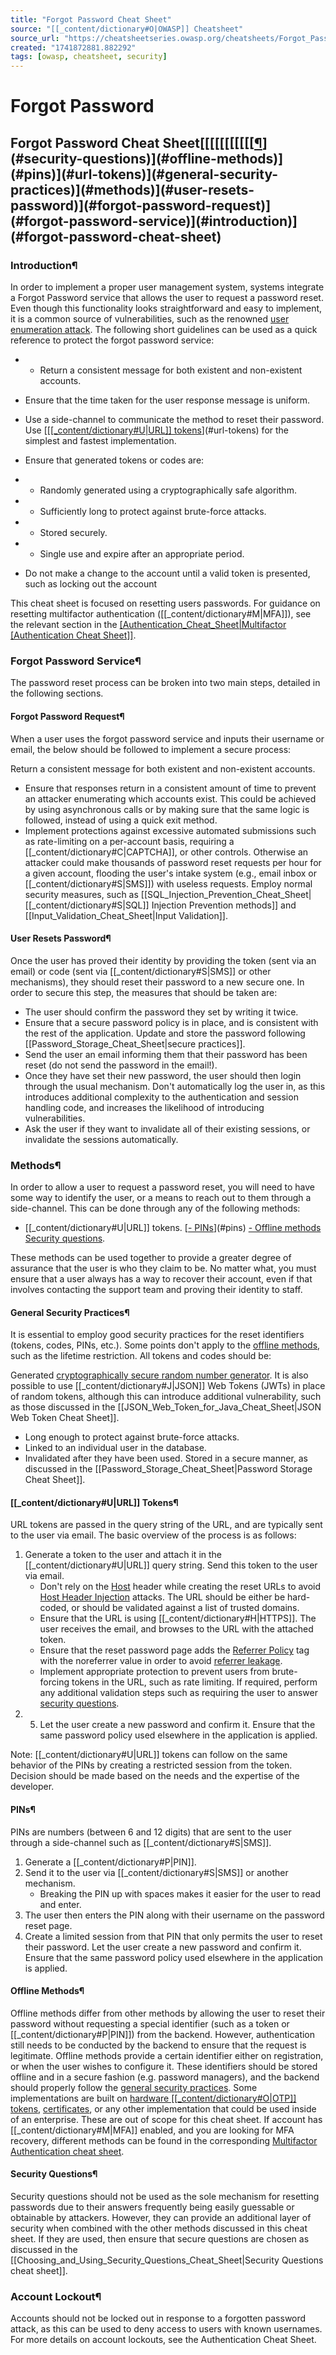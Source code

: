 ```yaml
---
title: "Forgot Password Cheat Sheet"
source: "[[_content/dictionary#O|OWASP]] Cheatsheet"
source_url: "https://cheatsheetseries.owasp.org/cheatsheets/Forgot_Password_Cheat_Sheet.html"
created: "1741872881.882292"
tags: [owasp, cheatsheet, security]
---
```

# Forgot Password

## Forgot Password Cheat Sheet[[[[[[[[[[[[¶](#account-lockout)](#security-questions)](#offline-methods)](#pins)](#url-tokens)](#general-security-practices)](#methods)](#user-resets-password)](#forgot-password-request)](#forgot-password-service)](#introduction)](#forgot-password-cheat-sheet)
### Introduction¶
In order to implement a proper user management system, systems integrate a Forgot Password service that allows the user to request a password reset.
Even though this functionality looks straightforward and easy to implement, it is a common source of vulnerabilities, such as the renowned [user enumeration attack](https://owasp.org/www-project-web-security-testing-guide/stable/4-Web_Application_Security_Testing/03-Identity_Management_Testing/04-Testing_for_Account_Enumeration_and_Guessable_User_Account.html).
The following short guidelines can be used as a quick reference to protect the forgot password service:

- - Return a consistent message for both existent and non-existent accounts.
- Ensure that the time taken for the user response message is uniform.
- Use a side-channel to communicate the method to reset their password.
Use [[[[_content/dictionary#U|URL]] tokens](#url-tokens)](#url-tokens) for the simplest and fastest implementation.
- Ensure that generated tokens or codes are:
- - Randomly generated using a cryptographically safe algorithm.
- - Sufficiently long to protect against brute-force attacks.
- - Stored securely.
- - Single use and expire after an appropriate period.

- Do not make a change to the account until a valid token is presented, such as locking out the account

This cheat sheet is focused on resetting users passwords. For guidance on resetting multifactor authentication ([[_content/dictionary#M|MFA]]), see the relevant section in the [[Authentication_Cheat_Sheet|Multifactor [Authentication Cheat Sheet]]](Multifactor_Authentication_Cheat_Sheet.html#resetting-mfa).
### Forgot Password Service¶
The password reset process can be broken into two main steps, detailed in the following sections.
#### Forgot Password Request¶
When a user uses the forgot password service and inputs their username or email, the below should be followed to implement a secure process:

Return a consistent message for both existent and non-existent accounts.
- Ensure that responses return in a consistent amount of time to prevent an attacker enumerating which accounts exist. This could be achieved by using asynchronous calls or by making sure that the same logic is followed, instead of using a quick exit method.
- Implement protections against excessive automated submissions such as rate-limiting on a per-account basis, requiring a [[_content/dictionary#C|CAPTCHA]], or other controls. Otherwise an attacker could make thousands of password reset requests per hour for a given account, flooding the user's intake system (e.g., email inbox or [[_content/dictionary#S|SMS]]) with useless requests.
Employ normal security measures, such as [[SQL_Injection_Prevention_Cheat_Sheet|[[_content/dictionary#S|SQL]] Injection Prevention methods]] and [[Input_Validation_Cheat_Sheet|Input Validation]].

#### User Resets Password¶
Once the user has proved their identity by providing the token (sent via an email) or code (sent via [[_content/dictionary#S|SMS]] or other mechanisms), they should reset their password to a new secure one. In order to secure this step, the measures that should be taken are:

- The user should confirm the password they set by writing it twice.
- Ensure that a secure password policy is in place, and is consistent with the rest of the application.
Update and store the password following [[Password_Storage_Cheat_Sheet|secure practices]].
- Send the user an email informing them that their password has been reset (do not send the password in the email!).
- Once they have set their new password, the user should then login through the usual mechanism. Don't automatically log the user in, as this introduces additional complexity to the authentication and session handling code, and increases the likelihood of introducing vulnerabilities.
- Ask the user if they want to invalidate all of their existing sessions, or invalidate the sessions automatically.

### Methods¶
In order to allow a user to request a password reset, you will need to have some way to identify the user, or a means to reach out to them through a side-channel.
This can be done through any of the following methods:

- [[_content/dictionary#U|URL]] tokens.
[[- PINs](#pins)](#pins)
[- Offline methods](#offline-methods)
[Security questions](#security-questions).

These methods can be used together to provide a greater degree of assurance that the user is who they claim to be. No matter what, you must ensure that a user always has a way to recover their account, even if that involves contacting the support team and proving their identity to staff.
#### General Security Practices¶
It is essential to employ good security practices for the reset identifiers (tokens, codes, PINs, etc.). Some points don't apply to the [offline methods](#offline-methods), such as the lifetime restriction. All tokens and codes should be:

Generated [cryptographically secure random number generator](Cryptographic_Storage_Cheat_Sheet.html#secure-random-number-generation).
It is also possible to use [[_content/dictionary#J|JSON]] Web Tokens (JWTs) in place of random tokens, although this can introduce additional vulnerability, such as those discussed in the [[JSON_Web_Token_for_Java_Cheat_Sheet|JSON Web Token Cheat Sheet]].

- Long enough to protect against brute-force attacks.
- Linked to an individual user in the database.
- Invalidated after they have been used.
Stored in a secure manner, as discussed in the [[Password_Storage_Cheat_Sheet|Password Storage Cheat Sheet]].

#### [[_content/dictionary#U|URL]] Tokens¶
URL tokens are passed in the query string of the URL, and are typically sent to the user via email. The basic overview of the process is as follows:

1. Generate a token to the user and attach it in the [[_content/dictionary#U|URL]] query string.
Send this token to the user via email.
   - Don't rely on the [Host](https://developer.mozilla.org/en-[[_content/dictionary#U|US]]/docs/Web/[[_content/dictionary#H|HTTP]]/Headers/Host) header while creating the reset URLs to avoid [Host Header Injection](https://owasp.org/www-project-web-security-testing-guide/stable/4-Web_Application_Security_Testing/07-Input_Validation_Testing/17-Testing_for_Host_Header_Injection) attacks. The URL should be either be hard-coded, or should be validated against a list of trusted domains.
   - Ensure that the URL is using [[_content/dictionary#H|HTTPS]].
The user receives the email, and browses to the URL with the attached token.
   - Ensure that the reset password page adds the [Referrer Policy](https://developer.mozilla.org/en-US/docs/Web/HTTP/Headers/Referrer-Policy) tag with the noreferrer value in order to avoid [referrer leakage](https://portswigger.net/kb/issues/00500400_cross-domain-referer-leakage).
   - Implement appropriate protection to prevent users from brute-forcing tokens in the URL, such as rate limiting.
If required, perform any additional validation steps such as requiring the user to answer [security questions](#security-questions).
5. 5. Let the user create a new password and confirm it. Ensure that the same password policy used elsewhere in the application is applied.

Note: [[_content/dictionary#U|URL]] tokens can follow on the same behavior of the PINs by creating a restricted session from the token. Decision should be made based on the needs and the expertise of the developer.
#### PINs¶
PINs are numbers (between 6 and 12 digits) that are sent to the user through a side-channel such as [[_content/dictionary#S|SMS]].

1. Generate a [[_content/dictionary#P|PIN]].
2. Send it to the user via [[_content/dictionary#S|SMS]] or another mechanism.
   - Breaking the PIN up with spaces makes it easier for the user to read and enter.
3. The user then enters the PIN along with their username on the password reset page.
4. Create a limited session from that PIN that only permits the user to reset their password.
Let the user create a new password and confirm it. Ensure that the same password policy used elsewhere in the application is applied.

#### Offline Methods¶
Offline methods differ from other methods by allowing the user to reset their password without requesting a special identifier (such as a token or [[_content/dictionary#P|PIN]]) from the backend. However, authentication still needs to be conducted by the backend to ensure that the request is legitimate. Offline methods provide a certain identifier either on registration, or when the user wishes to configure it.
These identifiers should be stored offline and in a secure fashion (e.g. password managers), and the backend should properly follow the [general security practices](#general-security-practices). Some implementations are built on [hardware [[_content/dictionary#O|OTP]] tokens](Multifactor_Authentication_Cheat_Sheet.html#hardware-otp-tokens), [certificates](Multifactor_Authentication_Cheat_Sheet.html#certificates), or any other implementation that could be used inside of an enterprise. These are out of scope for this cheat sheet.
If account has [[_content/dictionary#M|MFA]] enabled, and you are looking for MFA recovery, different methods can be found in the corresponding [Multifactor Authentication cheat sheet](Multifactor_Authentication_Cheat_Sheet.html#resetting-mfa).
#### Security Questions¶
Security questions should not be used as the sole mechanism for resetting passwords due to their answers frequently being easily guessable or obtainable by attackers. However, they can provide an additional layer of security when combined with the other methods discussed in this cheat sheet. If they are used, then ensure that secure questions are chosen as discussed in the [[Choosing_and_Using_Security_Questions_Cheat_Sheet|Security Questions cheat sheet]].
### Account Lockout¶
Accounts should not be locked out in response to a forgotten password attack, as this can be used to deny access to users with known usernames. For more details on account lockouts, see the Authentication Cheat Sheet.